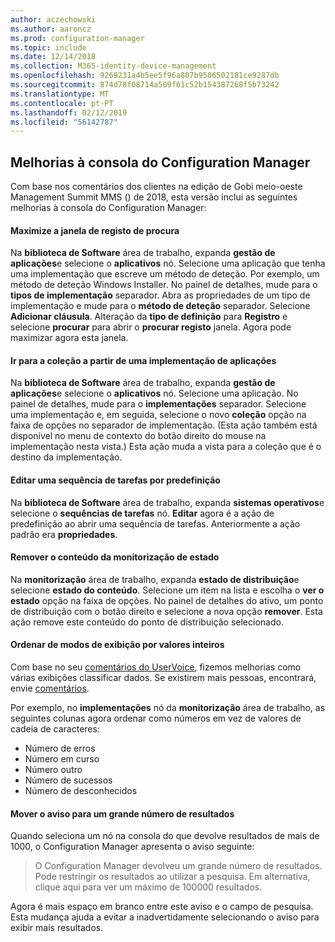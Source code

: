 ```yaml
---
author: aczechowski
ms.author: aaroncz
ms.prod: configuration-manager
ms.topic: include
ms.date: 12/14/2018
ms.collection: M365-identity-device-management
ms.openlocfilehash: 9269231a4b5ee5f96a807b9506502181ce9287db
ms.sourcegitcommit: 874d78f08714a509f61c52b154387268f5b73242
ms.translationtype: MT
ms.contentlocale: pt-PT
ms.lasthandoff: 02/12/2019
ms.locfileid: "56142787"
---
```

## <a name="bkmk_console"></a> Melhorias à consola do Configuration Manager
<!--3594151--> Com base nos comentários dos clientes na edição de Gobi meio-oeste Management Summit MMS () de 2018, esta versão inclui as seguintes melhorias à consola do Configuration Manager:

#### <a name="maximize-the-browse-registry-window"></a>Maximize a janela de registo de procura
Na **biblioteca de Software** área de trabalho, expanda **gestão de aplicações**e selecione o **aplicativos** nó. Selecione uma aplicação que tenha uma implementação que escreve um método de deteção. Por exemplo, um método de deteção Windows Installer. No painel de detalhes, mude para o **tipos de implementação** separador. Abra as propriedades de um tipo de implementação e mude para o **método de deteção** separador. Selecione **Adicionar cláusula**. Alteração da **tipo de definição** para **Registro** e selecione **procurar** para abrir o **procurar registo** janela. Agora pode maximizar agora esta janela.  

#### <a name="go-to-the-collection-from-an-application-deployment"></a>Ir para a coleção a partir de uma implementação de aplicações
Na **biblioteca de Software** área de trabalho, expanda **gestão de aplicações**e selecione o **aplicativos** nó. Selecione uma aplicação. No painel de detalhes, mude para o **implementações** separador. Selecione uma implementação e, em seguida, selecione o novo **coleção** opção na faixa de opções no separador de implementação. (Esta ação também está disponível no menu de contexto do botão direito do mouse na implementação nesta vista.) Esta ação muda a vista para a coleção que é o destino da implementação.

#### <a name="edit-a-task-sequence-by-default"></a>Editar uma sequência de tarefas por predefinição
Na **biblioteca de Software** área de trabalho, expanda **sistemas operativos**e selecione o **sequências de tarefas** nó. **Editar** agora é a ação de predefinição ao abrir uma sequência de tarefas. Anteriormente a ação padrão era **propriedades**.  

#### <a name="remove-content-from-monitoring-status"></a>Remover o conteúdo da monitorização de estado
Na **monitorização** área de trabalho, expanda **estado de distribuição**e selecione **estado do conteúdo**. Selecione um item na lista e escolha o **ver o estado** opção na faixa de opções. No painel de detalhes do ativo, um ponto de distribuição com o botão direito e selecione a nova opção **remover**. Esta ação remove este conteúdo do ponto de distribuição selecionado.

#### <a name="views-sort-by-integer-values"></a>Ordenar de modos de exibição por valores inteiros
Com base no seu [comentários do UserVoice](https://configurationmanager.uservoice.com/forums/300492-ideas/suggestions/31791718-columns-with-numbers-should-sort-using-natural-no), fizemos melhorias como várias exibições classificar dados. Se existirem mais pessoas, encontrará, envie [comentários](/sccm/core/understand/find-help#product-feedback).  

Por exemplo, no **implementações** nó da **monitorização** área de trabalho, as seguintes colunas agora ordenar como números em vez de valores de cadeia de caracteres:  

- Número de erros
- Número em curso
- Número outro
- Número de sucessos
- Número de desconhecidos  

#### <a name="move-the-warning-for-a-large-number-of-results"></a>Mover o aviso para um grande número de resultados
Quando seleciona um nó na consola do que devolve resultados de mais de 1000, o Configuration Manager apresenta o aviso seguinte:

> O Configuration Manager devolveu um grande número de resultados. Pode restringir os resultados ao utilizar a pesquisa. Em alternativa, clique aqui para ver um máximo de 100000 resultados.  

Agora é mais espaço em branco entre este aviso e o campo de pesquisa. Esta mudança ajuda a evitar a inadvertidamente selecionando o aviso para exibir mais resultados. 


